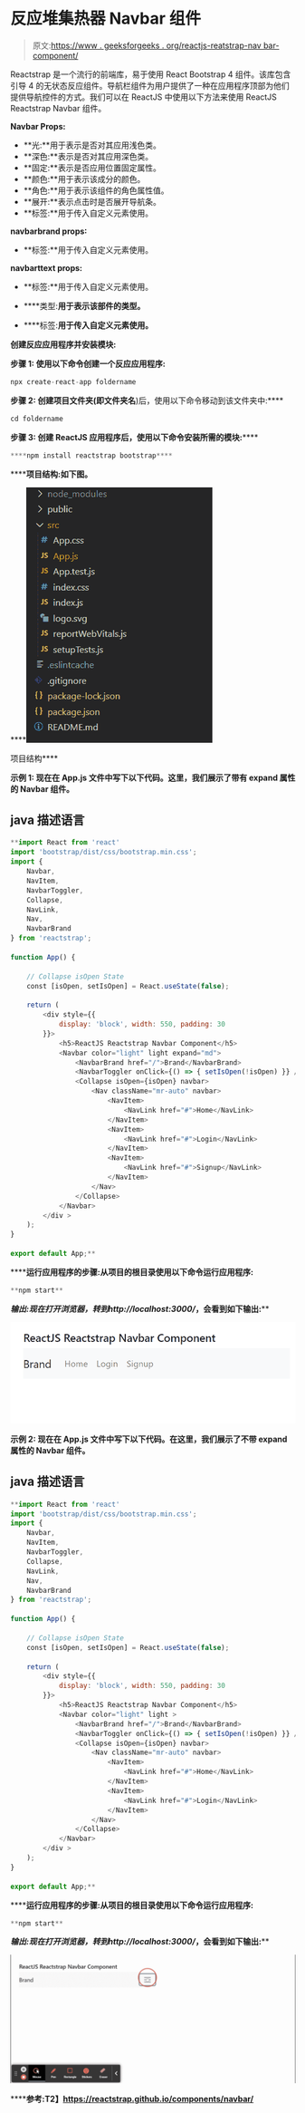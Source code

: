 # 反应堆集热器 Navbar 组件

> 原文:[https://www . geeksforgeeks . org/reactjs-reatstrap-nav bar-component/](https://www.geeksforgeeks.org/reactjs-reactstrap-navbar-component/)

Reactstrap 是一个流行的前端库，易于使用 React Bootstrap 4 组件。该库包含引导 4 的无状态反应组件。导航栏组件为用户提供了一种在应用程序顶部为他们提供导航控件的方式。我们可以在 ReactJS 中使用以下方法来使用 ReactJS Reactstrap Navbar 组件。

**Navbar Props:**

*   **光:**用于表示是否对其应用浅色类。
*   **深色:**表示是否对其应用深色类。
*   **固定:**表示是否应用位置固定属性。
*   **颜色:**用于表示该成分的颜色。
*   **角色:**用于表示该组件的角色属性值。
*   **展开:**表示点击时是否展开导航条。
*   **标签:**用于传入自定义元素使用。

**navbarbrand props∶**

*   **标签:**用于传入自定义元素使用。

**navbarttext props:**

*   **标签:**用于传入自定义元素使用。

*   ****类型:**用于表示该部件的类型。**
*   ****标签:**用于传入自定义元素使用。**

****创建反应应用程序并安装模块:****

****步骤 1:** 使用以下命令创建一个反应应用程序:**

```jsx
npx create-react-app foldername
```

****步骤 2:** 创建项目文件夹(即文件夹名**)后，使用以下命令移动到该文件夹中:****

```jsx
cd foldername
```

****步骤 3:** 创建 ReactJS 应用程序后，使用以下命令安装所需的****模块:******

```jsx
****npm install reactstrap bootstrap****
```

********项目结构:**如下图。******

****![](img/f04ae0d8b722a9fff0bd9bd138b29c23.png)

项目结构**** 

******示例 1:** 现在在 **App.js** 文件中写下以下代码。这里，我们展示了带有 expand 属性的 Navbar 组件。****

## ****java 描述语言****

```jsx
**import React from 'react'
import 'bootstrap/dist/css/bootstrap.min.css';
import {
    Navbar,
    NavItem,
    NavbarToggler,
    Collapse,
    NavLink,
    Nav,
    NavbarBrand
} from 'reactstrap';

function App() {

    // Collapse isOpen State
    const [isOpen, setIsOpen] = React.useState(false);

    return (
        <div style={{
            display: 'block', width: 550, padding: 30
        }}>
            <h5>ReactJS Reactstrap Navbar Component</h5>
            <Navbar color="light" light expand="md">
                <NavbarBrand href="/">Brand</NavbarBrand>
                <NavbarToggler onClick={() => { setIsOpen(!isOpen) }} />
                <Collapse isOpen={isOpen} navbar>
                    <Nav className="mr-auto" navbar>
                        <NavItem>
                            <NavLink href="#">Home</NavLink>
                        </NavItem>
                        <NavItem>
                            <NavLink href="#">Login</NavLink>
                        </NavItem>
                        <NavItem>
                            <NavLink href="#">Signup</NavLink>
                        </NavItem>
                    </Nav>
                </Collapse>
            </Navbar>
        </div >
    );
}

export default App;**
```

******运行应用程序的步骤:**从项目的根目录使用以下命令运行应用程序:****

```jsx
**npm start**
```

******输出:**现在打开浏览器，转到***http://localhost:3000/***，会看到如下输出:****

****![](img/2121d6b39808adaa0aaf1eea35d1decc.png)****

******示例 2:** 现在在 **App.js** 文件中写下以下代码。在这里，我们展示了不带 expand 属性的 Navbar 组件。****

## ****java 描述语言****

```jsx
**import React from 'react'
import 'bootstrap/dist/css/bootstrap.min.css';
import {
    Navbar,
    NavItem,
    NavbarToggler,
    Collapse,
    NavLink,
    Nav,
    NavbarBrand
} from 'reactstrap';

function App() {

    // Collapse isOpen State
    const [isOpen, setIsOpen] = React.useState(false);

    return (
        <div style={{
            display: 'block', width: 550, padding: 30
        }}>
            <h5>ReactJS Reactstrap Navbar Component</h5>
            <Navbar color="light" light >
                <NavbarBrand href="/">Brand</NavbarBrand>
                <NavbarToggler onClick={() => { setIsOpen(!isOpen) }} />
                <Collapse isOpen={isOpen} navbar>
                    <Nav className="mr-auto" navbar>
                        <NavItem>
                            <NavLink href="#">Home</NavLink>
                        </NavItem>
                        <NavItem>
                            <NavLink href="#">Login</NavLink>
                        </NavItem>
                    </Nav>
                </Collapse>
            </Navbar>
        </div >
    );
}

export default App;**
```

******运行应用程序的步骤:**从项目的根目录使用以下命令运行应用程序:****

```jsx
**npm start**
```

******输出:**现在打开浏览器，转到***http://localhost:3000/***，会看到如下输出:****

****![](img/fd15f6dd5433ee71af9b3f2f5dc0124c.png)****

******参考:**T2】https://reactstrap.github.io/components/navbar/****